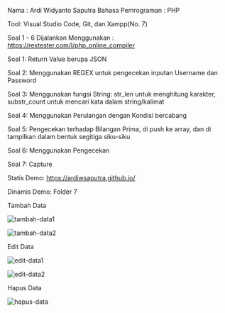 Nama : Ardi Widyanto Saputra
Bahasa Pemrograman : PHP

Tool: Visual Studio Code, Git, dan Xampp(No. 7)

Soal 1 - 6 Dijalankan Menggunakan : https://rextester.com/l/php_online_compiler

Soal 1: Return Value berupa JSON

Soal 2: Menggunakan REGEX untuk pengecekan inputan Username dan Password

Soal 3: Menggunakan fungsi String: str_len untuk menghitung karakter, substr_count untuk mencari kata dalam string/kalimat

Soal 4: Menggunakan Perulangan dengan Kondisi bercabang

Soal 5: Pengecekan terhadap Bilangan Prima, di push ke array, dan di tampilkan dalam bentuk segitiga siku-siku

Soal 6: Menggunakan Pengecekan

Soal 7: Capture

Statis Demo: https://ardiwsaputra.github.io/

Dinamis Demo: Folder 7

Tambah Data

![tambah-data1](https://i.ibb.co/6n6r6gH/tambah-data1.png)

![tambah-data2](https://i.ibb.co/zXH09tZ/tambah-data2.png)

Edit Data

![edit-data1](https://i.ibb.co/y0wySv4/edit-data1.png)

![edit-data2](https://i.ibb.co/sFb605R/edit-data2.png)

Hapus Data

![hapus-data](https://i.ibb.co/QCQkDTD/delete-data1.png)
